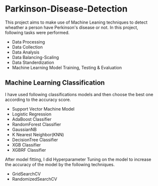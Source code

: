 # Parkinson-Disease-Detection

This project aims to make use of Machine Leaning techniques to detect wheather a person have Perkinson's disease or not. In this project, following tasks were performed.
- Data Processing
- Data Collection
- Data Analysis
- Data Balancing-Scaling
- Data Standerdization
- Machine Learning Model Training, Testing & Evaluation

## Machine Learning Classification

I have used following classifications models and then choose the best one according to the accuracy score.
- Support Vector Machine Model
- Logistic Regression
- AdaBoost Classifier
- RandomForest Classifier
- GaussianNB
- K Nearest Neighbor(KNN)
- DecisionTree Classifier
- XGB Classifier
- XGBRF Classifier

After model fitting, I did Hyperparameter Tuning on the model to increase the accuracy of the model by the following techniques.
- GridSearchCV
- RandomizedSearchCV
